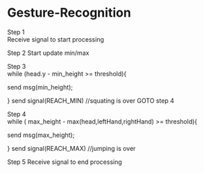 # Gesture-Recognition

Step 1  
Receive signal to start processing  

Step 2
Start update min/max

Step 3  
while (head.y - min_height >= threshold){  
  <p>send msg(min_height);</p>  
}  
send signal(REACH_MIN) //squating is over
GOTO step 4  

Step 4  
while ( max_height - max(head,leftHand,rightHand) >= threshold){  
  <p>send msg(max_height);</p>  
}  
send signal(REACH_MAX) //jumping is over

Step 5
Receive signal to end processing  
